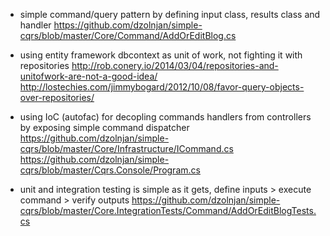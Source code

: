 - simple command/query pattern by defining input class, results class and handler
  https://github.com/dzolnjan/simple-cqrs/blob/master/Core/Command/AddOrEditBlog.cs

- using entity framework dbcontext as unit of work, not fighting it with repositories 
  http://rob.conery.io/2014/03/04/repositories-and-unitofwork-are-not-a-good-idea/
  http://lostechies.com/jimmybogard/2012/10/08/favor-query-objects-over-repositories/

- using IoC (autofac) for decopling commands handlers from controllers by exposing simple command dispatcher
  https://github.com/dzolnjan/simple-cqrs/blob/master/Core/Infrastructure/ICommand.cs
  https://github.com/dzolnjan/simple-cqrs/blob/master/Cqrs.Console/Program.cs

- unit and integration testing is simple as it gets, define inputs > execute command > verify outputs
  https://github.com/dzolnjan/simple-cqrs/blob/master/Core.IntegrationTests/Command/AddOrEditBlogTests.cs
